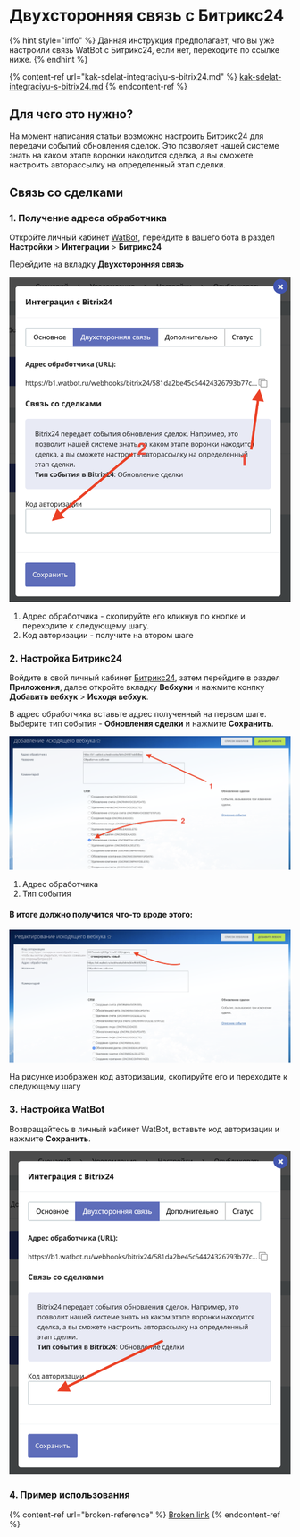 # Двухсторонняя связь с Битрикс24

{% hint style="info" %}
Данная инструкция предполагает, что вы уже настроили связь WatBot с Битрикс24, если нет, переходите по ссылке ниже.
{% endhint %}

{% content-ref url="kak-sdelat-integraciyu-s-bitrix24.md" %}
[kak-sdelat-integraciyu-s-bitrix24.md](kak-sdelat-integraciyu-s-bitrix24.md)
{% endcontent-ref %}

## Для чего это нужно?

На момент написания статьи возможно настроить Битрикс24 для передачи событий обновления сделок. Это позволяет нашей системе знать на каком этапе воронки находится сделка, а вы сможете настроить авторассылку на определенный этап сделки.

## Связь со сделками

### 1. Получение адреса обработчика

Откройте личный кабинет [WatBot](https://watbot.ru), перейдите в вашего бота в раздел **Настройки** > **Интеграции** > **Битрикс24**

Перейдите на вкладку **Двухсторонняя связь**

![](<../../.gitbook/assets/image (174).png>)

1. Адрес обработчика - скопируйте его кликнув по кнопке и переходите к следующему шагу.
2. Код авторизации - получите на втором шаге

### 2. Настройка Битрикс24

Войдите в свой личный кабинет [Битрикс24](https://bitrix24.ru), затем перейдите в раздел **Приложения**, далее откройте вкладку **Вебхуки** и нажмите конпку **Добавить вебхук** > **Исходя вебхук**.

В адрес обработчика вставьте адрес полученный на первом шаге. Выберите тип события - **Обновления сделки** и нажмите **Сохранить**.

![](<../../.gitbook/assets/image (111).png>)

1. Адрес обработчика
2. Тип события

#### В итоге должно получится что-то вроде этого:

![](<../../.gitbook/assets/image (130).png>)

На рисунке изображен код авторизации, скопируйте его и переходите к следующему шагу

### 3. Настройка WatBot

Возвращайтесь в личный кабинет WatBot, вставьте код авторизации и нажмите **Сохранить**.

![](<../../.gitbook/assets/image (154).png>)

### 4. Пример использования

{% content-ref url="broken-reference" %}
[Broken link](broken-reference)
{% endcontent-ref %}
